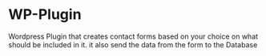 # WP-Plugin
Wordpress Plugin that creates contact forms based on your choice on what should be included in it. it also send the data from the form to the Database 
